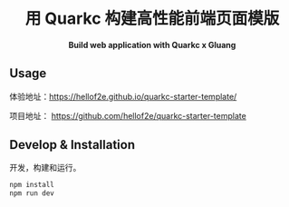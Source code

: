 <div align="center">

<h1>用 Quarkc 构建高性能前端页面模版</h1>
<h4>Build web application with Quarkc x Gluang</h4>
</div>

## Usage

体验地址：https://hellof2e.github.io/quarkc-starter-template/

项目地址： https://github.com/hellof2e/quarkc-starter-template

## Develop & Installation

开发，构建和运行。

```bash
npm install
npm run dev
```